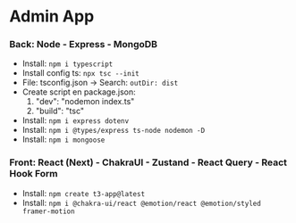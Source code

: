 # Admin App

### Back: Node - Express - MongoDB

- Install: `npm i typescript`
- Install config ts: `npx tsc --init`
- File: tsconfig.json -> Search: `outDir: dist`
- Create script en package.json:
  1.  "dev": "nodemon index.ts"
  2.  "build": "tsc"
- Install: `npm i express dotenv`
- Install: `npm i @types/express ts-node nodemon -D`
- Install: `npm i mongoose`

### Front: React (Next) - ChakraUI - Zustand - React Query - React Hook Form

- Install: `npm create t3-app@latest`
- Install: `npm i @chakra-ui/react @emotion/react @emotion/styled framer-motion`
